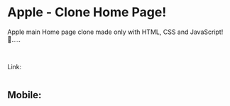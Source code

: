 # Apple - Clone Home Page!
Apple main Home page clone made only with HTML, CSS and JavaScript! 🍎.....

<br>

Link: <a href="https://steady-daifuku-9aa5d4.netlify.app/#"> </a>

<img src="">

<h2>Mobile:</h2>
<br>
<div style="display: inline">
  <img src="" width="calc(100%/2)">
  <img src="" width="calc(100%/2)">
</div>
